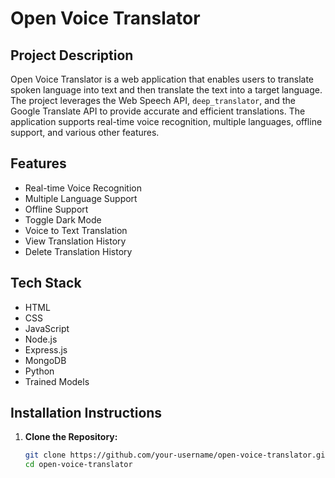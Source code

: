 # Open Voice Translator

## Project Description
Open Voice Translator is a web application that enables users to translate spoken language into text and then translate the text into a target language. The project leverages the Web Speech API, `deep_translator`, and the Google Translate API to provide accurate and efficient translations. The application supports real-time voice recognition, multiple languages, offline support, and various other features.

## Features
- Real-time Voice Recognition
- Multiple Language Support
- Offline Support
- Toggle Dark Mode
- Voice to Text Translation
- View Translation History
- Delete Translation History

## Tech Stack
- HTML
- CSS
- JavaScript
- Node.js
- Express.js
- MongoDB
- Python
- Trained Models

## Installation Instructions
1. **Clone the Repository:**
   ```sh
   git clone https://github.com/your-username/open-voice-translator.git
   cd open-voice-translator
